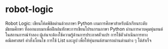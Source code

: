 # robot-logic
Robot Logic: เขียนโค้ดพิชิตด่านด้วยภาษา Python เกมการศึกษาสำหรับนักเรียนระดับมัธยมศึกษา ที่ออกแบบมาเพื่อฝึกฝนทักษะการเขียนโปรแกรมภาษา Python ผ่านการควบคุมหุ่นยนต์ในสถานการณ์จำลอง ผู้เล่นจะต้องใช้ความรู้ด้านการประกาศตัวแปร การใช้ตัวดำเนินการทางคณิตศาสตร์ คำสั่งเงื่อนไข การใช้ List และลูป เพื่อให้หุ่นยนต์สามารถผ่านด่านต่าง ๆ ได้สำเร็จ

<!doctype html>
<html lang="th">
<head>
  <meta charset="utf-8" />
  <meta name="viewport" content="width=device-width, initial-scale=1" />
  <title>Robot Logic: พิชิตด่านด้วย Python</title>
  <!--
  วิธีใช้งานกับ GitHub Pages:
  1) สร้าง repository ใหม่ เช่น robot-logic
  2) วางไฟล์นี้ชื่อ index.html ไว้ที่ราก repo แล้ว commit/push
  3) เปิด Settings ▸ Pages ▸ เลือก Deploy from branch (main) และโฟลเดอร์ /root
  4) รอ build เสร็จ จากนั้นเปิดลิงก์ GitHub Pages ของ repo

  หน้านี้ใช้ Pyodide เพื่อรัน Python ในเบราว์เซอร์ (ออฟไลน์ได้หลังโหลดครั้งแรก)
  -->
  <link rel="preconnect" href="https://fonts.googleapis.com">
  <link rel="preconnect" href="https://fonts.gstatic.com" crossorigin>
  <link href="https://fonts.googleapis.com/css2?family=Noto+Sans+Thai:wght@300;400;600;700&display=swap" rel="stylesheet">
  <style>
    :root{
      --bg:#0b1020; --panel:#121833; --panel-2:#0f1530; --text:#e7ebff; --muted:#9db0ff;
      --accent:#6ea8fe; --accent-2:#a78bfa; --ok:#24d67b; --warn:#ffcf5a; --err:#ff6b6b;
      --code:#0b1229; --border:rgba(255,255,255,.08);
    }
    *{box-sizing:border-box}
    html,body{height:100%}
    body{margin:0;background:radial-gradient(1200px 600px at 10% -10%, rgba(167,139,250,.15), transparent),
                 radial-gradient(1000px 700px at 110% 10%, rgba(110,168,254,.12), transparent),
                 var(--bg);
         color:var(--text);font-family:"Noto Sans Thai", system-ui, -apple-system, Segoe UI, Roboto, "Helvetica Neue", Arial, sans-serif;}
    header{position:sticky;top:0;z-index:50;background:linear-gradient(180deg, rgba(11,16,32,.95) 0%, rgba(11,16,32,.7) 100%);
           border-bottom:1px solid var(--border);backdrop-filter: blur(6px)}
    .wrap{max-width:1200px;margin:0 auto;padding:16px}
    .title{display:flex;gap:14px;align-items:center}
    .logo{width:40px;height:40px;border-radius:12px;background:linear-gradient(135deg, var(--accent), var(--accent-2));
          display:grid;place-items:center;color:#081226;font-weight:900}
    .title h1{font-size:1.4rem;margin:0}
    .subtitle{color:var(--muted);font-size:.95rem}

    .layout{display:grid;grid-template-columns:280px 1fr;gap:18px;padding:18px}
    @media (max-width: 880px){.layout{grid-template-columns:1fr}}

    .card{background:linear-gradient(180deg, var(--panel), var(--panel-2));
          border:1px solid var(--border);border-radius:18px;box-shadow:0 10px 40px rgba(0,0,0,.25)}
    .sidebar{padding:14px}
    .search{display:flex;gap:8px;margin-bottom:10px}
    .search input{width:100%;padding:10px 12px;border-radius:12px;border:1px solid var(--border);background:rgba(255,255,255,.03);color:var(--text)}

    .menu{display:grid;gap:8px}
    .menu button{appearance:none;border:none;text-align:left;padding:12px 12px;border-radius:12px;cursor:pointer;color:var(--text);
                 background:rgba(255,255,255,.03);border:1px solid var(--border);transition:.15s}
    .menu button:hover{transform:translateY(-1px);}
    .menu button.active{outline:2px solid var(--accent); background:linear-gradient(180deg, rgba(110,168,254,.15), rgba(255,255,255,.03))}

    .main{display:grid;gap:16px}
    .pane{padding:16px}

    .badges{display:flex;flex-wrap:wrap;gap:8px}
    .badge{padding:6px 10px;border-radius:999px;font-size:.85rem;background:rgba(255,255,255,.06);border:1px solid var(--border);color:var(--muted)}

    .editor{display:grid;gap:12px}
    .editor textarea{width:100%;min-height:240px;resize:vertical;border-radius:14px;padding:12px 12px 36px 12px;font-family:ui-monospace, Menlo, SFMono-Regular, Consolas, "Liberation Mono", monospace;
                     background:var(--code);color:#dfe6ff;border:1px solid var(--border)}

    .toolbar{display:flex;flex-wrap:wrap;gap:8px;align-items:center}
    .toolbar button{appearance:none;border:none;border-radius:12px;padding:10px 14px;cursor:pointer;color:#071025;font-weight:700
                    ;background:var(--accent);box-shadow:0 6px 14px rgba(110,168,254,.35);}
    .ghost{background:transparent !important;color:var(--text) !important;border:1px solid var(--border)}
    .secondary{background:var(--accent-2)}

    .io{display:grid;grid-template-columns:1fr;gap:10px}
    .io pre{margin:0;background:#081226;border-radius:12px;border:1px solid var(--border);padding:12px;overflow:auto}

    .footer{padding:12px 16px;color:var(--muted);text-align:center}
    .pill{display:inline-flex;align-items:center;gap:6px;padding:6px 10px;border-radius:999px;background:rgba(255,255,255,.06);border:1px solid var(--border)}
    .status-dot{width:10px;height:10px;border-radius:999px;background:var(--warn)}
    .status-ok{background:var(--ok)}
    .status-err{background:var(--err)}

    .kbd{font-family:ui-monospace,monospace;background:rgba(255,255,255,.08);padding:0 6px;border-radius:6px;border:1px solid var(--border)}
    .hint{color:var(--muted)}
    .link{color:var(--accent);text-decoration:none}
  </style>
</head>
<body>
  <header>
    <div class="wrap">
      <div class="title">
        <div class="logo">🤖</div>
        <div>
          <h1>Robot Logic — พิชิตด่านด้วย <span style="color:var(--accent)">Python</span></h1>
          <div class="subtitle">ฝึกตรรกะเขียนโค้ดให้หุ่นยนต์ผ่านด่าน เริ่มจากพื้นฐานไปจนถึงเงื่อนไขซับซ้อน</div>
        </div>
      </div>
    </div>
  </header>

  <main class="wrap layout">
    <aside class="card sidebar">
      <div class="search"><input id="search" placeholder="ค้นหาด่าน… (เช่น for, list, if)" /></div>
      <div class="menu" id="menu"></div>
      <div class="pane" style="border-top:1px solid var(--border);margin-top:12px">
        <div class="badges">
          <span class="badge">Python ในเบราว์เซอร์ด้วย Pyodide</span>
          <span class="badge">เหมาะกับ ม.2–ม.4</span>
          <span class="badge">เปิดซอร์ส โฮสต์บน GitHub Pages</span>
        </div>
      </div>
    </aside>

    <section class="main">
      <div class="card pane">
        <h2 id="level-title" style="margin-top:0">เลือกระดับทางซ้ายเพื่อเริ่ม</h2>
        <p id="level-desc" class="hint">คำอธิบายด่านจะแสดงที่นี่</p>
        <div class="badges" style="margin-bottom:8px">
          <span class="pill"><span class="status-dot" id="runtime-dot"></span> <span id="runtime-status">กำลังโหลด Python…</span></span>
          <span class="pill">เคล็ดลับ: กด <span class="kbd">Ctrl</span> + <span class="kbd">Enter</span> เพื่อ Run</span>
        </div>
        <div class="editor">
          <textarea id="code" spellcheck="false" placeholder="# โค้ดของคุณ…"></textarea>
          <div class="toolbar">
            <button id="btn-run">▶️ Run</button>
            <button id="btn-check" class="secondary">✅ ตรวจด่าน</button>
            <button id="btn-reset" class="ghost">♻️ รีเซ็ตโค้ด</button>
            <a class="ghost link" id="btn-copy" style="padding:10px 14px;border-radius:12px;border:1px solid var(--border)">📋 คัดลอกโค้ด</a>
          </div>
          <div class="io">
            <div>
              <div class="hint">ผลลัพธ์ (stdout)</div>
              <pre id="stdout"></pre>
            </div>
            <div>
              <div class="hint">สถานะด่าน</div>
              <pre id="judge"></pre>
            </div>
          </div>
        </div>
      </div>

      <div class="card pane">
        <h3 style="margin-top:0">คู่มือย่อ</h3>
        <ul>
          <li><b>Run</b> เพื่อรันโค้ดของคุณ ดูผลลัพธ์ในช่อง stdout</li>
          <li><b>ตรวจด่าน</b> จะรันชุดทดสอบอัตโนมัติให้ผ่านเกณฑ์</li>
          <li>คุณสามารถ <b>รีเซ็ตโค้ด</b> กลับเป็นโค้ดตั้งต้นของด่าน</li>
          <li>รองรับ <code>input()</code> ผ่าน popup ถ้าจำเป็น</li>
        </ul>
      </div>

      <div class="footer">
        สร้างเพื่อการเรียนรู้ • หุ่นยนต์จะดีใจทุกครั้งที่คุณผ่านด่าน 💫
        <div class="credits">Created by Nuntapak Kullachot</div>
      </div>
    </section>
  </main>

  <!-- Pyodide: โหลด Python สำหรับเบราว์เซอร์ -->
  <script>
    const PYODIDE_VERSION = "0.24.1"; // ทดแทนได้หากต้องการรุ่นใหม่กว่า
    let pyodide = null;

    const levels = [
      {
        id: 1,
        title: "ด่านที่ 1: การประกาศตัวแปร",
        keywords: ["var","ตัวแปร","variable"],
        desc: `กำหนดค่าเริ่มต้นให้หุ่นยนต์:
- สร้างตัวแปรชื่อ <code>name</code> เก็บชื่อหุ่นยนต์เป็นสตริง
- สร้างตัวแปร <code>energy</code> เป็นจำนวนเต็ม เริ่มที่ 100
- สร้างตัวแปร <code>speed</code> เป็นจำนวนจริง 1.5
พิมพ์ค่าเหล่านี้ออกมาทีละบรรทัด`,
        starter: `# TODO: สร้างตัวแปรให้ครบ แล้วพิมพ์ออกมาทีละบรรทัด
name = "Robo"
energy = 100
speed = 1.5
print(name)
print(energy)
print(speed)
`,
        judge: async () => {
          return await pyRun(`
try:
    assert isinstance(name, str), "name ต้องเป็นสตริง"
    assert energy == 100 and isinstance(energy, int), "energy ต้องเป็น 100 (int)"
    assert abs(speed - 1.5) < 1e-9, "speed ต้องเป็น 1.5"
    print("ผ่านด่าน 1 ✅")
except AssertionError as e:
    import sys
    print("ไม่ผ่าน ❌:", e)
`);
        }
      },
      {
        id: 2,
        title: "ด่านที่ 2: ตัวดำเนินการทางคณิตศาสตร์",
        keywords: ["math","+ - * /","คณิต"],
        desc: `คำนวณพลังงานหลังการเคลื่อนที่:
ให้สร้างตัวแปร <code>moves</code> เป็นจำนวนก้าวที่หุ่นยนต์เคลื่อน เช่น 12
คำนวณ <code>cost</code> = moves*3 + 5 // 2 (ปัดเศษลง) และพลังงานคงเหลือ <code>left</code> = 200 - cost
พิมพ์ left`,
        starter: `# TODO: คำนวณพลังงานคงเหลือ
moves = 12
cost = moves * 3 + (5 // 2)
left = 200 - cost
print(left)
`,
        judge: async () => {
          return await pyRun(`
try:
    assert 'moves' in globals(), "ต้องมี moves"
    expect = 200 - (moves*3 + 5//2)
    assert left == expect, f"left ควรเป็น {expect}"
    print("ผ่านด่าน 2 ✅")
except AssertionError as e:
    print("ไม่ผ่าน ❌:", e)
`);
        }
      },
      {
        id: 3,
        title: "ด่านที่ 3: if – else",
        keywords: ["if","else","เงื่อนไข"],
        desc: `สร้างฟังก์ชัน <code>move_or_charge(battery)</code>
ถ้าแบตเตอรี่ ≥ 50 ให้คืนค่า <code>"move"</code> มิฉะนั้นคืนค่า <code>"charge"</code>`,
        starter: `# TODO: สร้างฟังก์ชันตามเงื่อนไข

def move_or_charge(battery):
    if battery >= 50:
        return "move"
    else:
        return "charge"

print(move_or_charge(75))
`,
        judge: async () => await pyRun(`
try:
    assert move_or_charge(70)=="move"
    assert move_or_charge(50)=="move"
    assert move_or_charge(10)=="charge"
    print("ผ่านด่าน 3 ✅")
except Exception as e:
    print("ไม่ผ่าน ❌:", e)
`) },
      {
        id: 4,
        title: "ด่านที่ 4: List",
        keywords: ["list","รายการ"],
        desc: `สร้างรายการคำสั่ง <code>commands</code> ที่มีอย่างน้อย 4 รายการ เช่น "up", "right", "down", "left"
พิมพ์คำสั่งตัวแรกและตัวสุดท้าย`,
        starter: `# TODO: สร้าง list ของคำสั่งแล้วพิมพ์ตัวแรก/สุดท้าย
commands = ["up","right","down","left"]
print(commands[0])
print(commands[-1])
`,
        judge: async () => await pyRun(`
try:
    assert isinstance(commands, list) and len(commands)>=4
    assert commands[0] and commands[-1]
    print("ผ่านด่าน 4 ✅")
except Exception as e:
    print("ไม่ผ่าน ❌:", e)
`) },
      {
        id: 5,
        title: "ด่านที่ 5: for loop",
        keywords: ["for","ลูป"],
        desc: `สร้างฟังก์ชัน <code>repeat_cmd(cmd, n)</code> คืนค่า List ที่มี <code>cmd</code> ซ้ำกัน <code>n</code> ครั้ง
ตัวอย่าง: repeat_cmd("up", 3) -> ["up","up","up"]`,
        starter: `# TODO: เขียนฟังก์ชันด้วย for

def repeat_cmd(cmd, n):
    result = []
    for _ in range(n):
        result.append(cmd)
    return result

print(repeat_cmd("up", 3))
`,
        judge: async () => await pyRun(`
try:
    assert repeat_cmd("x",0)==[]
    assert repeat_cmd("up",3)==["up","up","up"]
    print("ผ่านด่าน 5 ✅")
except Exception as e:
    print("ไม่ผ่าน ❌:", e)
`) },
      {
        id: 6,
        title: "ด่านที่ 6: while loop",
        keywords: ["while","ลูป"],
        desc: `สร้างฟังก์ชัน <code>drain(b)</code> ลดค่าแบตทีละ 10 จนกว่าจะ ≤ 0 และคืนค่าจำนวนครั้งที่ลดลง
ตัวอย่าง: drain(35) -> 4 (35→25→15→5→-5)`,
        starter: `# TODO: ใช้ while เพื่อนับรอบการลด

def drain(b):
    count = 0
    while b > 0:
        b -= 10
        count += 1
    return count

print(drain(35))
`,
        judge: async () => await pyRun(`
try:
    assert drain(0)==0
    assert drain(5)==1
    assert drain(35)==4
    print("ผ่านด่าน 6 ✅")
except Exception as e:
    print("ไม่ผ่าน ❌:", e)
`) },
      {
        id: 7,
        title: "ด่านที่ 7: if – elif – else",
        keywords: ["elif","เงื่อนไขหลายทาง"],
        desc: `สร้างฟังก์ชัน <code>classify_cell(code)</code> ดังนี้:
- ถ้า code == 0 คืนค่า "empty"
- ถ้า code == 1 คืนค่า "wall"
- ถ้า code == 9 คืนค่า "goal"
- อื่นๆ คืนค่า "unknown"`,
        starter: `# TODO: เขียนฟังก์ชันด้วย if-elif-else

def classify_cell(code):
    if code == 0:
        return "empty"
    elif code == 1:
        return "wall"
    elif code == 9:
        return "goal"
    else:
        return "unknown"

print(classify_cell(9))
`,
        judge: async () => await pyRun(`
try:
    assert classify_cell(0)=="empty"
    assert classify_cell(1)=="wall"
    assert classify_cell(9)=="goal"
    assert classify_cell(7)=="unknown"
    print("ผ่านด่าน 7 ✅")
except Exception as e:
    print("ไม่ผ่าน ❌:", e)
`) }
    ];

    function renderMenu(filter=""){
      const menu = document.getElementById('menu');
      menu.innerHTML = '';
      levels
        .filter(l => (l.title + ' ' + l.keywords.join(' ')).toLowerCase().includes(filter.toLowerCase()))
        .forEach(l => {
          const b = document.createElement('button');
          b.textContent = `${l.id}. ${l.title}`;
          b.onclick = () => selectLevel(l.id);
          b.id = `menu-${l.id}`;
          menu.appendChild(b);
        });
    }

    let currentLevel = null;

    function selectLevel(id){
      currentLevel = levels.find(l => l.id===id);
      document.querySelectorAll('.menu button').forEach(el=>el.classList.remove('active'));
      document.getElementById(`menu-${id}`).classList.add('active');
      document.getElementById('level-title').innerText = currentLevel.title;
      document.getElementById('level-desc').innerHTML = currentLevel.desc;
      document.getElementById('code').value = currentLevel.starter;
      document.getElementById('stdout').textContent = '';
      document.getElementById('judge').textContent = '';
    }

    async function boot(){
      renderMenu();
      selectLevel(1);
      document.getElementById('search').addEventListener('input', (e)=>{
        renderMenu(e.target.value || '');
      });

      document.getElementById('btn-run').addEventListener('click', runUserCode);
      document.getElementById('btn-check').addEventListener('click', judgeLevel);
      document.getElementById('btn-reset').addEventListener('click', ()=>{
        if(currentLevel) document.getElementById('code').value = currentLevel.starter;
      });
      document.getElementById('btn-copy').addEventListener('click', ()=>{
        navigator.clipboard.writeText(document.getElementById('code').value);
        toast('คัดลอกโค้ดแล้ว');
      });

      document.getElementById('code').addEventListener('keydown', (e)=>{
        if(e.key==='Enter' && (e.ctrlKey||e.metaKey)){
          e.preventDefault();
          runUserCode();
        }
      });

      setRuntimeStatus('กำลังโหลด Python…', 'warn');
      try{
        pyodide = await loadPyodide({indexURL: `https://cdn.jsdelivr.net/pyodide/v${PYODIDE_VERSION}/full/`});
        // support input()
        await pyodide.runPythonAsync(`
import sys
from js import window

class _PromptIn:
    def readline(self):
        return window.prompt("input()", "") + "\n"

sys.stdin = _PromptIn()
`);
        setRuntimeStatus('พร้อมใช้งาน Python', 'ok');
      }catch(err){
        setRuntimeStatus('โหลด Python ไม่สำเร็จ', 'err');
        console.error(err);
      }
    }

    function setRuntimeStatus(text, kind){
      const dot = document.getElementById('runtime-dot');
      const label = document.getElementById('runtime-status');
      label.textContent = text;
      dot.classList.remove('status-ok','status-err');
      if(kind==='ok') dot.classList.add('status-ok');
      if(kind==='err') dot.classList.add('status-err');
    }

    async function runUserCode(){
      if(!pyodide) return;
      const code = document.getElementById('code').value;
      const out = await pyRun(code, true);
      document.getElementById('stdout').textContent = out.trim();
    }

    async function judgeLevel(){
      if(!pyodide || !currentLevel) return;
      // รันโค้ดผู้ใช้ใน global scope เดียวกัน แล้วเรียกตัวตรวจของด่าน
      const code = document.getElementById('code').value;
      const runOut = await pyRun(code, false);
      const judgeOut = await currentLevel.judge();
      document.getElementById('judge').textContent = (runOut? runOut+"\n":"") + judgeOut;
    }

    async function pyRun(code, capturePrint=false){
      if(!pyodide) return "ยังไม่พร้อม";
      const py = `\nimport sys, io\n__buf = io.StringIO()\n__old = sys.stdout\nsys.stdout = __buf\n` + code + `\n\n# flush\nsys.stdout = __old\n__buf.getvalue()\n`;
      try{
        const out = await pyodide.runPythonAsync(py);
        return String(out||'');
      }catch(err){
        return `ข้อผิดพลาด:\n${err}`;
      }
    }

    function toast(msg){
      const el = document.createElement('div');
      el.textContent = msg;
      el.style.position='fixed'; el.style.left='50%'; el.style.bottom='24px'; el.style.transform='translateX(-50%)';
      el.style.background='rgba(0,0,0,.7)'; el.style.color='#fff'; el.style.padding='10px 14px'; el.style.borderRadius='12px'; el.style.zIndex='9999';
      document.body.appendChild(el); setTimeout(()=>{el.remove()}, 1500);
    }

    window.addEventListener('load', boot);
  </script>
  <script src="https://cdn.jsdelivr.net/pyodide/v0.24.1/full/pyodide.js"></script>
</body>
</html>

